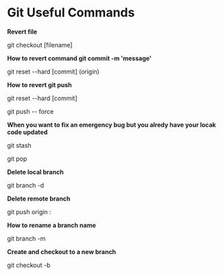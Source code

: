 # Git Useful Commands

**Revert file**  

git checkout [filename]

**How to revert command git commit -m 'message'**

git reset --hard [commit] (origin)

**How to revert git push**

git reset --hard [commit]

git push -- force

**When you want to fix an emergency bug but you alredy have your locak code updated**

git stash

git pop

**Delete local branch**

git branch -d <local-branchname>

**Delete remote branch**

git push origin :<remote-branchname>

**How to rename a branch name**

git branch -m <new-branchname>

**Create and checkout to a new branch**

git checkout -b <branch-name>


 